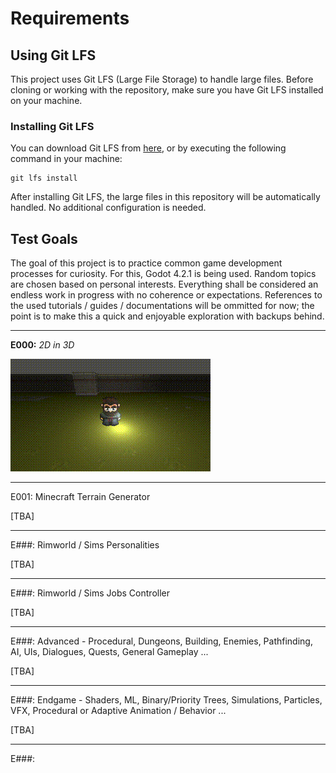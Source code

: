 # Requirements

## Using Git LFS

This project uses Git LFS (Large File Storage) to handle large files. Before cloning or working with the repository, make sure you have Git LFS installed on your machine.

### Installing Git LFS

You can download Git LFS from [here](https://git-lfs.github.com/), or by executing the following command in your machine:

```
git lfs install
```

After installing Git LFS, the large files in this repository will be automatically handled. No additional configuration is needed.

## Test Goals

The goal of this project is to practice common game development processes for curiosity. For this, Godot 4.2.1 is being used. Random topics are chosen based on personal interests. Everything shall be considered an endless work in progress with no coherence or expectations. References to the used tutorials / guides / documentations will be ommitted for now; the point is to make this a quick and enjoyable exploration with backups behind.


---



**E000:** *2D in 3D*

![E000](image/README/E000.png "2D in 3D")


---



E001: Minecraft Terrain Generator

[TBA]


---



E###: Rimworld / Sims Personalities

[TBA]


---



E###: Rimworld / Sims Jobs Controller

[TBA]


---



E###: Advanced - Procedural, Dungeons, Building, Enemies, Pathfinding, AI, UIs, Dialogues, Quests, General Gameplay ...

[TBA]


---



E###: Endgame - Shaders, ML, Binary/Priority Trees, Simulations, Particles, VFX, Procedural or Adaptive Animation / Behavior ...

[TBA]


---



E###:
